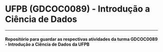 # UFPB (GDCOC0089) - Introdução a Ciência de Dados
-----

#### Repositório para guardar as respectivas atividades da turma GDCOC0089 - Introdução a Ciência de Dados da UFPB

